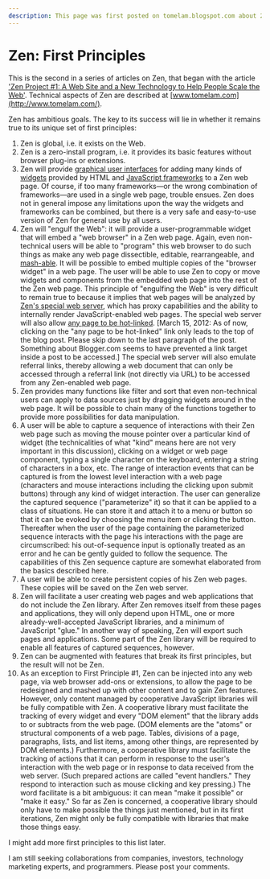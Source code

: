```yaml
---
description: This page was first posted on tomelam.blogspot.com about 2010.
---
```


# Zen: First Principles

 This is the second in a series of articles on Zen, that began with the article ['Zen Project \#1: A Web Site and a New Technology to Help People Scale the Web'](http://tomelam.blogspot.com/2010/09/project-web-site-and-new-technology-to.html). Technical aspects of Zen are described at [www.tomelam.com](http://www.tomelam.com/).

 Zen has ambitious goals. The key to its success will lie in whether it remains true to its unique set of first principles:

1. Zen is global, i.e. it exists on the Web.
2. Zen is a zero-install program, i.e. it provides its basic features without browser plug-ins or extensions.
3. Zen will provide [graphical user interfaces](http://en.wikipedia.org/wiki/Graphical_user_interface) for adding many kinds of [widgets](http://en.wikipedia.org/wiki/GUI_widget) provided by HTML and [JavaScript frameworks](http://en.wikipedia.org/wiki/Comparison_of_JavaScript_frameworks) to a Zen web page. Of course, if too many frameworks—or the wrong combination of frameworks—are used in a single web page, trouble ensues. Zen does not in general impose any limitations upon the way the widgets and frameworks can be combined, but there is a very safe and easy-to-use version of Zen for general use by all users.
4. Zen will "engulf the Web": it will provide a user-programmable widget that will embed a "web browser" in a Zen web page. Again, even non-technical users will be able to "program" this web browser to do such things as make any web page dissectible, editable, rearrangeable, and [mash-able](http://www.programmableweb.com/faq#Q1). It will be possible to embed multiple copies of the "browser widget" in a web page. The user will be able to use Zen to copy or move widgets and components from the embedded web page into the rest of the Zen web page. This principle of "engulfing the Web" is very difficult to remain true to because it implies that web pages will be analyzed by [Zen's special web server](http://tomelam.blogspot.com/2010/09/project-web-site-and-new-technology-to.html#proxy1), which has proxy capabilities and the ability to internally render JavaScript-enabled web pages. The special web server will also allow [any page to be hot-linked](http://tomelam.blogspot.com/2010/09/project-web-site-and-new-technology-to.html#proxy2). \[March 15, 2012: As of now, clicking on the "any page to be hot-linked" link only leads to the top of the blog post. Please skip down to the last paragraph of the post. Something about Blogger.com seems to have prevented a link target inside a post to be accessed.\] The special web server will also emulate referral links, thereby allowing a web document that can only be accessed through a referral link \(not directly via URL\) to be accessed from any Zen-enabled web page.
5. Zen provides many functions like filter and sort that even non-technical users can apply to data sources just by dragging widgets around in the web page. It will be possible to chain many of the functions together to provide more possibilities for data manipulation.
6. A user will be able to capture a sequence of interactions with their Zen web page such as moving the mouse pointer over a particular kind of widget \(the technicalities of what "kind" means here are not very important in this discussion\), clicking on a widget or web page component, typing a single character on the keyboard, entering a string of characters in a box, etc. The range of interaction events that can be captured is from the lowest level interaction with a web page \(characters and mouse interactions including the clicking upon submit buttons\) through any kind of widget interaction. The user can generalize the captured sequence \("parameterize" it\) so that it can be applied to a class of situations. He can store it and attach it to a menu or button so that it can be evoked by choosing the menu item or clicking the button. Thereafter when the user of the page containing the parameterized sequence interacts with the page his interactions with the page are circumscribed: his out-of-sequence input is optionally treated as an error and he can be gently guided to follow the sequence. The capabilities of this Zen sequence capture are somewhat elaborated from the basics described here.
7. A user will be able to create persistent copies of his Zen web pages. These copies will be saved on the Zen web server.
8. Zen will facilitate a user creating web pages and web applications that do not include the Zen library. After Zen removes itself from these pages and applications, they will only depend upon HTML, one or more already-well-accepted JavaScript libraries, and a minimum of JavaScript "glue." In another way of speaking, Zen will export such pages and applications. Some part of the Zen library will be required to enable all features of captured sequences, however.
9. Zen can be augmented with features that break its first principles, but the result will not be Zen.
10. As an exception to First Principle \#1, Zen can be injected into any web page, via web browser add-ons or extensions, to allow the page to be redesigned and mashed up with other content and to gain Zen features. However, only content managed by cooperative JavaScript libraries will be fully compatible with Zen. A cooperative library must facilitate the tracking of every widget and every "DOM element" that the library adds to or subtracts from the web page. \(DOM elements are the "atoms" or structural components of a web page. Tables, divisions of a page, paragraphs, lists, and list items, among other things, are represented by DOM elements.\) Furthermore, a cooperative library must facilitate the tracking of actions that it can perform in response to the user's interaction with the web page or in response to data received from the web server. \(Such prepared actions are called "event handlers." They respond to interaction such as mouse clicking and key pressing.\) The word facilitate is a bit ambiguous: it can mean "make it possible" or "make it easy." So far as Zen is concerned, a cooperative library should only have to make possible the things just mentioned, but in its first iterations, Zen might only be fully compatible with libraries that make those things easy.

 I might add more first principles to this list later.

 I am still seeking collaborations from companies, investors, technology marketing experts, and programmers. Please post your comments.

